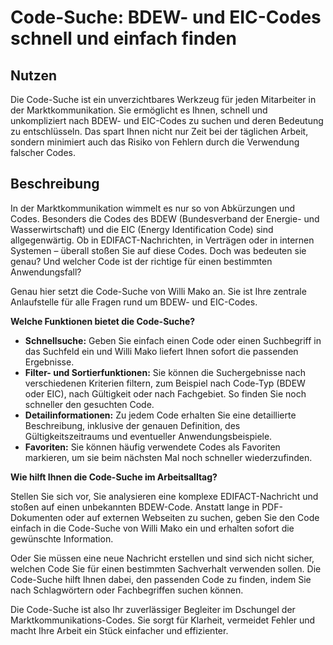 
# Code-Suche: BDEW- und EIC-Codes schnell und einfach finden

## Nutzen

Die Code-Suche ist ein unverzichtbares Werkzeug für jeden Mitarbeiter in der Marktkommunikation. Sie ermöglicht es Ihnen, schnell und unkompliziert nach BDEW- und EIC-Codes zu suchen und deren Bedeutung zu entschlüsseln. Das spart Ihnen nicht nur Zeit bei der täglichen Arbeit, sondern minimiert auch das Risiko von Fehlern durch die Verwendung falscher Codes.

## Beschreibung

In der Marktkommunikation wimmelt es nur so von Abkürzungen und Codes. Besonders die Codes des BDEW (Bundesverband der Energie- und Wasserwirtschaft) und die EIC (Energy Identification Code) sind allgegenwärtig. Ob in EDIFACT-Nachrichten, in Verträgen oder in internen Systemen – überall stoßen Sie auf diese Codes. Doch was bedeuten sie genau? Und welcher Code ist der richtige für einen bestimmten Anwendungsfall?

Genau hier setzt die Code-Suche von Willi Mako an. Sie ist Ihre zentrale Anlaufstelle für alle Fragen rund um BDEW- und EIC-Codes.

**Welche Funktionen bietet die Code-Suche?**

*   **Schnellsuche:** Geben Sie einfach einen Code oder einen Suchbegriff in das Suchfeld ein und Willi Mako liefert Ihnen sofort die passenden Ergebnisse.
*   **Filter- und Sortierfunktionen:** Sie können die Suchergebnisse nach verschiedenen Kriterien filtern, zum Beispiel nach Code-Typ (BDEW oder EIC), nach Gültigkeit oder nach Fachgebiet. So finden Sie noch schneller den gesuchten Code.
*   **Detailinformationen:** Zu jedem Code erhalten Sie eine detaillierte Beschreibung, inklusive der genauen Definition, des Gültigkeitszeitraums und eventueller Anwendungsbeispiele.
*   **Favoriten:** Sie können häufig verwendete Codes als Favoriten markieren, um sie beim nächsten Mal noch schneller wiederzufinden.

**Wie hilft Ihnen die Code-Suche im Arbeitsalltag?**

Stellen Sie sich vor, Sie analysieren eine komplexe EDIFACT-Nachricht und stoßen auf einen unbekannten BDEW-Code. Anstatt lange in PDF-Dokumenten oder auf externen Webseiten zu suchen, geben Sie den Code einfach in die Code-Suche von Willi Mako ein und erhalten sofort die gewünschte Information.

Oder Sie müssen eine neue Nachricht erstellen und sind sich nicht sicher, welchen Code Sie für einen bestimmten Sachverhalt verwenden sollen. Die Code-Suche hilft Ihnen dabei, den passenden Code zu finden, indem Sie nach Schlagwörtern oder Fachbegriffen suchen können.

Die Code-Suche ist also Ihr zuverlässiger Begleiter im Dschungel der Marktkommunikations-Codes. Sie sorgt für Klarheit, vermeidet Fehler und macht Ihre Arbeit ein Stück einfacher und effizienter.
